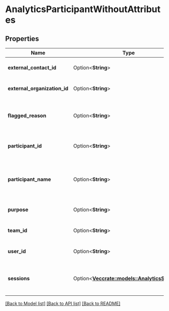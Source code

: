 # AnalyticsParticipantWithoutAttributes

## Properties

Name | Type | Description | Notes
------------ | ------------- | ------------- | -------------
**external_contact_id** | Option<**String**> | External contact identifier | [optional]
**external_organization_id** | Option<**String**> | External organization identifier | [optional]
**flagged_reason** | Option<**String**> | Reason for which participant flagged conversation | [optional]
**participant_id** | Option<**String**> | Unique identifier for the participant | [optional]
**participant_name** | Option<**String**> | A human readable name identifying the participant | [optional]
**purpose** | Option<**String**> | The participant's purpose | [optional]
**team_id** | Option<**String**> | The team ID the user is a member of | [optional]
**user_id** | Option<**String**> | Unique identifier for the user | [optional]
**sessions** | Option<[**Vec<crate::models::AnalyticsSession>**](AnalyticsSession.md)> | List of sessions associated to this participant | [optional]

[[Back to Model list]](../README.md#documentation-for-models) [[Back to API list]](../README.md#documentation-for-api-endpoints) [[Back to README]](../README.md)


